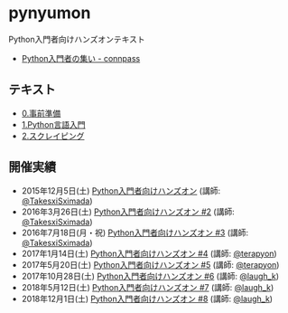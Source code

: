 # pynyumon
Python入門者向けハンズオンテキスト

* [Python入門者の集い - connpass](https://python-nyumon.connpass.com/ "Python入門者の集い - connpass")

## テキスト

* [0.事前準備](https://github.com/pynyumon/pynyumon/blob/master/0_preparation.md "pynyumon/0_preparation.md at master · pynyumon/pynyumon")
* [1.Python言語入門](https://github.com/pynyumon/pynyumon/blob/master/1_python_basics.md "pynyumon/1_python_basics.md at master · pynyumon/pynyumon")
* [2.スクレイピング](https://github.com/pynyumon/pynyumon/blob/master/2_scraping.md "pynyumon/2_scraping.md at master · pynyumon/pynyumon")

## 開催実績

* 2015年12月5日(土) [Python入門者向けハンズオン](https://python-nyumon.connpass.com/event/22808/)
  (講師: [@TakesxiSximada](https://twitter.com/TakesxiSximada))
* 2016年3月26日(土) [Python入門者向けハンズオン #2](https://python-nyumon.connpass.com/event/26257/)
  (講師: [@TakesxiSximada](https://twitter.com/TakesxiSximada))
* 2016年7月18日(月・祝) [Python入門者向けハンズオン #3](https://python-nyumon.connpass.com/event/34242/)
   (講師: [@TakesxiSximada](https://twitter.com/TakesxiSximada))
* 2017年1月14日(土) [Python入門者向けハンズオン #4](https://python-nyumon.connpass.com/event/44645/)
  (講師: [@terapyon](https://twitter.com/terapyon))
* 2017年5月20日(土) [Python入門者向けハンズオン #5](https://python-nyumon.connpass.com/event/53300/)
  (講師: [@terapyon](https://twitter.com/terapyon))
* 2017年10月28日(土) [Python入門者向けハンズオン #6](https://python-nyumon.connpass.com/event/62147/)
  (講師: [@laugh_k](https://twitter.com/laugh_k))
* 2018年5月12日(土) [Python入門者向けハンズオン #7](https://python-nyumon.connpass.com/event/83667/)
  (講師: [@laugh_k](https://twitter.com/laugh_k))
* 2018年12月1日(土) [Python入門者向けハンズオン #8](https://python-nyumon.connpass.com/event/100817/)
  (講師: [@laugh_k](https://twitter.com/laugh_k))
